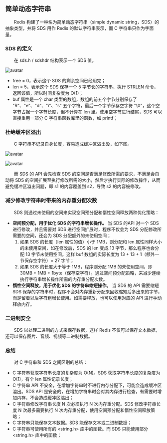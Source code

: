 ## 简单动态字符串
　　Redis 构建了一种名为简单动态字符串（simple dynamic string，SDS）的抽象类型，并将 SDS 用作 Redis 的默认字符串表示，而 C 字符串只作为字面量。

### SDS 的定义
　　在 sds.h / sdshdr 结构表示一个 SDS 值。

![avatar](chapter_2_p1.png)

- free = 0，表示这个 SDS 的剩余空间已经用完；
- len = 5，表示这个 SDS 保存一个 5 字节长的字符串，执行 STRLEN 命令，返回该值，所以时间复杂度为 O(1)；
- buf 属性是一个 char 类型的数组，数组的前五个字节分别保存了 "R"、"e"、"d"、"i"、"s" 五个字符，最后一个字节保存空字符 "\0"，这个空字节占据一个字节长度，但不计算在 len 里。使用空字节进行结尾，SDS 可以直接重用一部分 C 字符串函数库里的函数，如 printf；

### 杜绝缓冲区溢出
　　C 字符串不记录自身长度，容易造成缓冲区溢出没，如下图。

![avatar](chapter_2_p2.png)

![avatar](chapter_2_p3.png)

　　而 SDS 的 API 会先检查 SDS 的空间是否满足修改所需的要求，不满足会自动将 SDS 的空间扩展至执行修改所需的大小，然后才执行实际的修改操作，从而避免缓冲区溢出问题，即 s1 的内容覆盖到 s2，导致 s2 的内容被修改。

### 减少修改字符串时带来的内存重分配次数
　　SDS 则通过未使用的空间来实现空间预分配和惰性空间释放两种优化策略：
- **空间预分配，用于优化 SDS 的字符串增长操作。** 当 SDS 的API 对一个 SDS 进行修改，并且需要对 SDS 进行空间扩展时，程序不仅会为 SDS 分配修改所需要的空间，还会为 SDS 分配额外的未使用空间；
  1. 如果 SDS 的长度（len 属性的值）小于 1MB，则分配和 len 属性同样大小的未使用空间，如在修改后，SDS 的 len 变成 13 字节，那么程序也会分配 13 字节未使用空间。这样 buf 数组的实际长度为 13 + 13 + 1（额外一节保存空字符）= 27 字节；
  2. 如果 SDS 的长度大于等于 1MB，程序则分配 1MB 的未使用空间，即 30MB + 1MB + 1byte（保存空字符）。通过空间预分配策略，来减少连续执行字符串增长操作所需的内存重分配次数。
- **惰性空间释放，用于优化 SDS 的字符串缩短操作。** 当 SDS 的 API 需要缩短 SDS 保存的字符串时，程序不会对内存重新分配来回收缩短后多出来的字节，而是留着以后字符粗增长使用。如需要释放，也可以使用对应的 API 进行手动释放内存。

### 二进制安全
　　SDS 以处理二进制的方式来保存数据，这样 Redis 不仅可以保存文本数据，还可以保存图片、音频、视频等二进制数据。

### 总结
　　对 C 字符串和 SDS 之间区别的总结：

- C 字符串获取字符串长度的复杂度为 O(N)。SDS 获取字符串长度的复杂度为 O(1)，有个 len 属性记录长度；
- C 字符串 API 不安全，在增加字符串时不进行内存分配下，可能会造成缓冲区溢出。SDS API 是安全的，在增加字符串时会对其内存进行检查，有需要时增加内存，不会造成缓冲区溢出；
- C 字符串修改字符串长度 N 次必须执行 N 次内存重分配。SDS 修改字符串长度 N 次最多需要执行 N 次内存重分配，使用空间预分配和惰性空间释放策略；
- C 字符串只能保存文本数据。SDS 能保存文本或二进制数据；
- C 字符串可使用所有的 &lt;string.h&gt; 库中的函数。而 SDS 只能使用部分 &lt;string.h&gt; 库中的函数；
